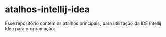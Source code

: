 # atalhos-intellij-idea
Esse repositório contem os atalhos principais, para utilização da IDE Intellij Idea para programação.
